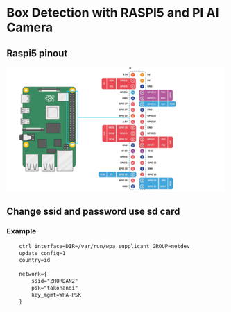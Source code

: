 # Box Detection with RASPI5 and PI AI Camera
## Raspi5 pinout
![raspi5 pinout](raspi5Pinout.png)

## Change ssid and password use sd card
### Example
```
    ctrl_interface=DIR=/var/run/wpa_supplicant GROUP=netdev
    update_config=1
    country=id

    network={
        ssid="ZHORDAN2"
        psk="takonandi"
        key_mgmt=WPA-PSK
    }
```